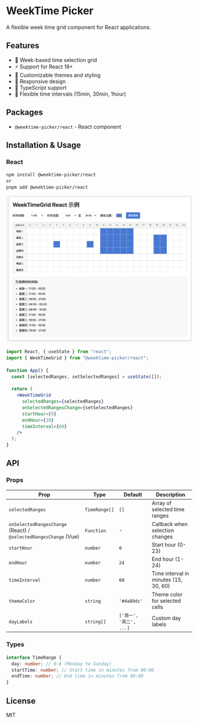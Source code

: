 # WeekTime Picker

A flexible week time grid component for React applications.

## Features

- 📅 Week-based time selection grid
- ⚡ Support for React 18+
- 🎨 Customizable themes and styling
- 📱 Responsive design
- 🔧 TypeScript support
- 🎯 Flexible time intervals (15min, 30min, 1hour)

## Packages

- `@weektime-picker/react` - React component

## Installation & Usage

### React

```bash
npm install @weektime-picker/react
or
pnpm add @weektime-picker/react

```

![react示例](https://github.com/ShamProfessor/week-time-picker/blob/main/images/react.png)

```jsx
import React, { useState } from "react";
import { WeekTimeGrid } from "@weektime-picker/react";

function App() {
  const [selectedRanges, setSelectedRanges] = useState([]);

  return (
    <WeekTimeGrid
      selectedRanges={selectedRanges}
      onSelectedRangesChange={setSelectedRanges}
      startHour={9}
      endHour={18}
      timeInterval={60}
    />
  );
}
```

## API

### Props

| Prop                                                             | Type          | Default                 | Description                           |
| ---------------------------------------------------------------- | ------------- | ----------------------- | ------------------------------------- |
| `selectedRanges`                                                 | `TimeRange[]` | `[]`                    | Array of selected time ranges         |
| `onSelectedRangesChange` (React) / `@selectedRangesChange` (Vue) | `Function`    | -                       | Callback when selection changes       |
| `startHour`                                                      | `number`      | `0`                     | Start hour (0-23)                     |
| `endHour`                                                        | `number`      | `24`                    | End hour (1-24)                       |
| `timeInterval`                                                   | `number`      | `60`                    | Time interval in minutes (15, 30, 60) |
| `themeColor`                                                     | `string`      | `'#4a89dc'`             | Theme color for selected cells        |
| `dayLabels`                                                      | `string[]`    | `['周一', '周二', ...]` | Custom day labels                     |

### Types

```typescript
interface TimeRange {
  day: number; // 0-6 (Monday to Sunday)
  startTime: number; // Start time in minutes from 00:00
  endTime: number; // End time in minutes from 00:00
}
```

## License

MIT
